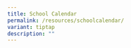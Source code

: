 ```yaml
---
title: School Calendar
permalink: /resources/schoolcalendar/
variant: tiptap
description: ""
---
```

